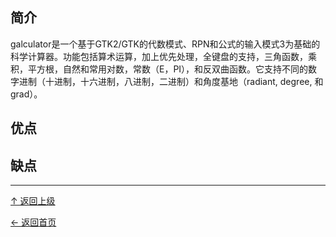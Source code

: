 ﻿
## 简介

galculator是一个基于GTK2/GTK的代数模式、RPN和公式的输入模式3为基础的科学计算器。功能包括算术运算，加上优先处理，全键盘的支持，三角函数，乘积，平方根，自然和常用对数，常数（E，PI），和反双曲函数。它支持不同的数字进制（十进制，十六进制，八进制，二进制）和角度基地（radiant, degree, 和grad）。

## 优点

## 缺点


----
[↑ 返回上级](https://github.com/asin929/linux-software/blob/master/Science-Education/Science-Education.md)

[← 返回首页](https://github.com/asin929/linux-software)
